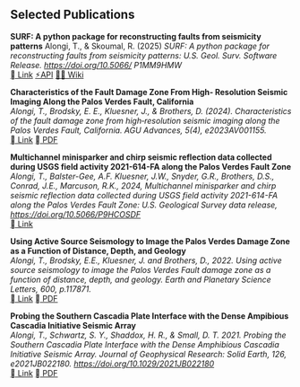 ## Selected Publications 

**SURF: A python package for reconstructing faults from seismicity patterns**
Alongi, T., & Skoumal, R. (2025) *SURF: A python package for reconstructing faults from seismicity patterns: U.S. Geol. Surv. Software Release. https://doi.org/10.5066/ P1MM9HMW*  
[ Link](https://code.usgs.gov/esc/surf)
[⚡︎API](https://surf-doc.readthedocs.io/en/latest/)
[🏄‍♀️ Wiki](https://code.usgs.gov/esc/surf/-/wikis/home)

**Characteristics of the Fault Damage Zone From High‐ Resolution Seismic Imaging Along the Palos Verdes Fault, California**  
*Alongi, T., Brodsky, E. E., Kluesner, J., & Brothers, D. (2024). Characteristics of the fault damage zone from high‐resolution seismic imaging along the Palos Verdes Fault, California. AGU Advances, 5(4), e2023AV001155.*  
[ Link](https://agupubs.onlinelibrary.wiley.com/doi/full/10.1029/2023AV001155)
[ PDF](assets/pubs/Alongi_etal_2024_AGU_ADV.pdf)  

**Multichannel minisparker and chirp seismic reflection data collected during USGS field activity 2021-614-FA along the Palos Verdes Fault Zone**  
*Alongi, T., Balster-Gee, A.F. Kluesner, J.W., Snyder, G.R., Brothers, D.S., Conrad, J.E., Marcuson, R.K., 2024, Multichannel minisparker and chirp seismic reflection data collected during USGS field activity 2021-614-FA along the Palos Verdes Fault Zone: U.S. Geological Survey data release, https://doi.org/10.5066/P9HCOSDF*  
[ Link](https://cmgds.marine.usgs.gov/data-releases/datarelease/10.5066-P9HCOSDF/)

**Using Active Source Seismology to Image the Palos Verdes Damage Zone as a Function of Distance, Depth, and Geology**  
*Alongi, T., Brodsky, E.E., Kluesner, J. and Brothers, D., 2022. Using active source seismology to image the Palos Verdes Fault damage zone as a function of distance, depth, and geology. Earth and Planetary Science Letters, 600, p.117871.*  
[  Link](https://doi.org/10.1016/j.epsl.2022.117871)
[  PDF](assets/pubs/Alongi_etal_2022_EPSL.pdf)  

**Probing the Southern Cascadia Plate Interface with the Dense Ampibious Cascadia Initiative Seismic Array**  
*Alongi, T., Schwartz, S. Y., Shaddox, H. R., & Small, D. T. 2021. Probing the Southern Cascadia Plate Interface with the Dense Amphibious Cascadia Initiative Seismic Array. Journal of Geophysical Research: Solid Earth, 126, e2021JB022180. https://doi.org/10.1029/2021JB022180*  
[  Link](https://doi.org/10.1029/2021JB022180)
[  PDF](assets/pubs/Alongi_etal_2021_JGR.pdf)  
